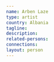 ```yaml
---
name: Arben Laze
type: artist
country: Albania
tagline:
description:
related-persons:
connections:
layout: person
---
```

